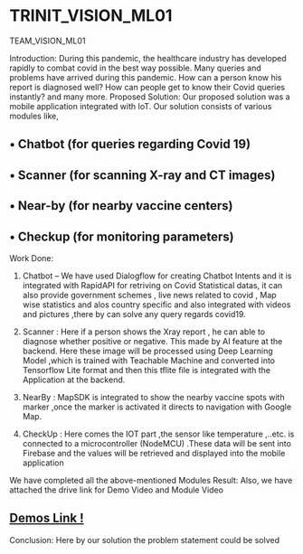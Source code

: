 # TRINIT_VISION_ML01
TEAM_VISION_ML01

Introduction:
During this pandemic, the healthcare industry has developed rapidly to combat covid in the best way possible. Many queries and problems have arrived during this pandemic. How can a person know his report is diagnosed well? How can people get to know their Covid queries instantly? and many more.
Proposed Solution:
Our proposed solution was a mobile application integrated with IoT.
Our solution consists of various modules like,
## •	Chatbot (for queries regarding Covid 19)
## •	Scanner (for scanning X-ray and CT images)
## •	Near-by (for nearby vaccine centers)
## •	Checkup (for monitoring parameters)
Work Done:
1.	Chatbot – We have used Dialogflow for creating Chatbot Intents and it is integrated with RapidAPI for retriving on Covid Statistical datas, it can also provide government schemes , live news related to covid , Map wise statistics and alos country specific and also integrated with videos and pictures ,there by can solve any query regards covid19.

2.	Scanner : Here if a person shows the Xray report , he can able to diagnose whether positive or negative. This made by AI feature at the backend. Here these image will be processed using Deep Learning Model ,which is trained with Teachable Machine and converted into Tensorflow Lite format and then this tflite file is integrated with the Application at the backend.

3.	NearBy : MapSDK is integrated to show the nearby vaccine spots with marker ,once the marker is activated it directs to navigation with Google Map.

4.	CheckUp : Here comes the IOT part ,the sensor like temperature ,..etc. is connected to a microcontroller (NodeMCU) .These data will be sent into Firebase and the values will be retrieved and displayed into the mobile application

We have completed all the above-mentioned Modules
Result: Also, we have attached the drive link for Demo Video and Module Video
## [Demos Link !](https://drive.google.com/drive/folders/1PtkP9kQWbQTNlhNtmSNO4QzZ7TZ331mt?usp=sharing)
Conclusion:
Here by our solution the problem statement could be solved
